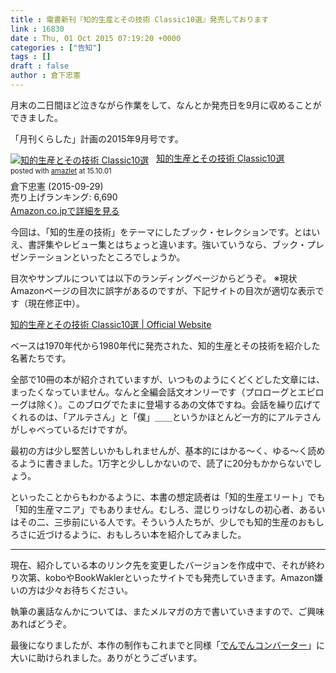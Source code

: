```yaml
---
title : 電書新刊『知的生産とその技術 Classic10選』発売しております
link : 16830
date : Thu, 01 Oct 2015 07:19:20 +0000
categories : ["告知"]
tags : []
draft : false
author : 倉下忠憲
---
```


月末の二日間ほど泣きながら作業をして、なんとか発売日を9月に収めることができました。

「月刊くらした」計画の2015年9月号です。

<div class="amazlet-box" style="margin-bottom:0px;"><div class="amazlet-image" style="float:left;margin:0px 12px 1px 0px;"><a href="http://www.amazon.co.jp/exec/obidos/ASIN/B015ZHCN02/rashita1000-22/ref=nosim/" name="amazletlink" target="_blank"><img src="http://ecx.images-amazon.com/images/I/51K0oTrokPL._SL160_.jpg" alt="知的生産とその技術 Classic10選" style="border: none;" /></a></div><div class="amazlet-info" style="line-height:120%; margin-bottom: 10px"><div class="amazlet-name" style="margin-bottom:10px;line-height:120%"><a href="http://www.amazon.co.jp/exec/obidos/ASIN/B015ZHCN02/rashita1000-22/ref=nosim/" name="amazletlink" target="_blank">知的生産とその技術 Classic10選</a><div class="amazlet-powered-date" style="font-size:80%;margin-top:5px;line-height:120%">posted with <a href="http://www.amazlet.com/" title="amazlet" target="_blank">amazlet</a> at 15.10.01</div></div><div class="amazlet-detail">倉下忠憲 (2015-09-29)<br />売り上げランキング: 6,690<br /></div><div class="amazlet-sub-info" style="float: left;"><div class="amazlet-link" style="margin-top: 5px"><a href="http://www.amazon.co.jp/exec/obidos/ASIN/B015ZHCN02/rashita1000-22/ref=nosim/" name="amazletlink" target="_blank">Amazon.co.jpで詳細を見る</a></div></div></div><div class="amazlet-footer" style="clear: left"></div></div>

今回は、「知的生産の技術」をテーマにしたブック・セレクションです。とはいえ、書評集やレビュー集とはちょっと違います。強いていうなら、ブック・プレゼンテーションといったところでしょうか。

目次やサンプルについては以下のランディングページからどうぞ。
※現状Amazonページの目次に誤字があるのですが、下記サイトの目次が適切な表示です（現在修正中）。

<a href="http://intellectualtechnicclassic.tumblr.com/">知的生産とその技術 Classic10選 | Official Website</a>


ベースは1970年代から1980年代に発売された、知的生産とその技術を紹介した名著たちです。

全部で10冊の本が紹介されていますが、いつものようにくどくどした文章には、まったくなっていません。なんと全編会話文オンリーです（プロローグとエピローグは除く）。このブログでたまに登場するあの文体ですね。会話を繰り広げてくれるのは、「アルテさん」と「僕」＿＿というかほとんど一方的にアルテさんがしゃべっているだけですが。

最初の方は少し堅苦しいかもしれませんが、基本的にはかる〜く、ゆる〜く読めるように書きました。1万字と少ししかないので、読了に20分もかからないでしょう。

といったことからもわかるように、本書の想定読者は「知的生産エリート」でも「知的生産マニア」でもありません。むしろ、混じりっけなしの初心者、あるいはその二、三歩前にいる人です。そういう人たちが、少しでも知的生産のおもしろさに近づけるように、おもしろい本を紹介してみました。

<hr />

現在、紹介している本のリンク先を変更したバージョンを作成中で、それが終わり次第、koboやBookWaklerといったサイトでも発売していきます。Amazon嫌いの方は少々お待ちください。

執筆の裏話なんかについては、またメルマガの方で書いていきますので、ご興味あればどうぞ。

最後になりましたが、本作の制作もこれまでと同様「<a href="http://conv.denshochan.com/">でんでんコンバーター</a>」に大いに助けられました。ありがとうございます。